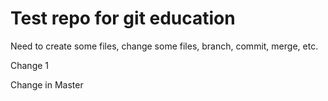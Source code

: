 Test repo for git education
===========================

Need to create some files, change some files, branch, commit, merge, etc.

Change 1

Change in Master